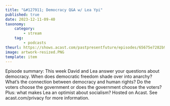 ```yaml
---
title: "&#127911; Democracy Q&A w/ Lea Ypi"
published: true
date: 2023-12-11-09-40
taxonomy:
    category:
        - stream
    tag:
        - podcasts
theurl: https://shows.acast.com/pastpresentfuture/episodes/65675e7282b9f700125931aa
image: artwork-resized.PNG
template: item
---
```


Episode summary: This week David and Lea answer your questions about democracy. When does democratic freedom shade over into anarchy? What&rsquo;s the connection between democracy and human rights? Do the voters choose the government or does the government choose the voters? Plus: what makes Lea an optimist about socialism? Hosted on Acast. See acast.com/privacy for more information.
